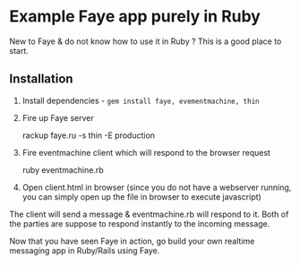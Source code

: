 # Example Faye app purely in Ruby 
New to Faye & do not know how to use it in Ruby ? This is a good place to start.

## Installation 

1. Install dependencies - `gem install faye, evementmachine, thin`

2. Fire up Faye server 

	rackup faye.ru -s thin -E production

3. Fire eventmachine client which will respond to the browser request

	ruby eventmachine.rb

4. Open client.html in browser (since you do not have a webserver running, you can simply open up the file in browser to execute javascript)

The client will send a message & eventmachine.rb will respond to it. Both of the parties are suppose to respond instantly to the incoming message.

Now that you have seen Faye in action, go build your own realtime messaging app in Ruby/Rails using Faye. 
